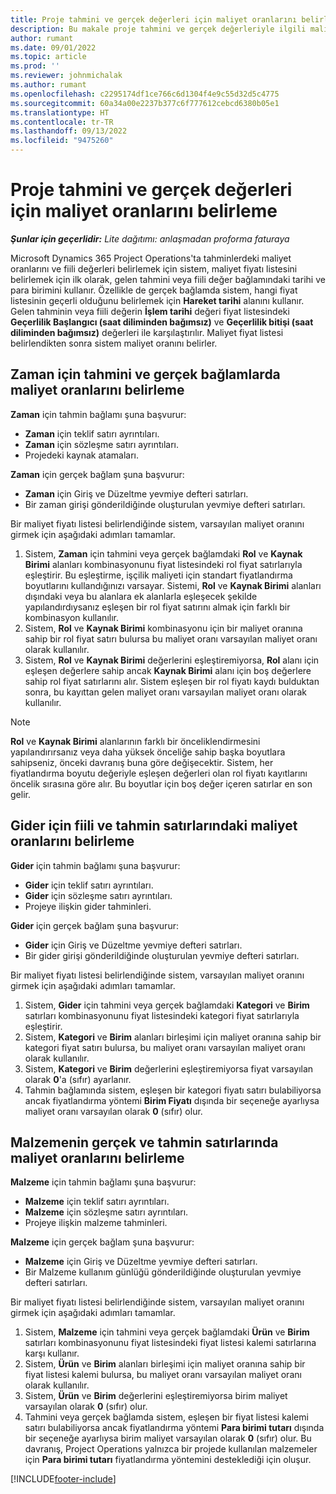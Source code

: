 ```yaml
---
title: Proje tahmini ve gerçek değerleri için maliyet oranlarını belirleme
description: Bu makale proje tahmini ve gerçek değerleriyle ilgili maliyet oranlarının nasıl belirleneceği hakkında bilgi sağlar.
author: rumant
ms.date: 09/01/2022
ms.topic: article
ms.prod: ''
ms.reviewer: johnmichalak
ms.author: rumant
ms.openlocfilehash: c2295174df1ce766c6d1304f4e9c55d32d5c4775
ms.sourcegitcommit: 60a34a00e2237b377c6f777612cebcd6380b05e1
ms.translationtype: HT
ms.contentlocale: tr-TR
ms.lasthandoff: 09/13/2022
ms.locfileid: "9475260"
---
```

# <a name="determine-cost-rates-for-project-estimates-and-actuals"></a>Proje tahmini ve gerçek değerleri için maliyet oranlarını belirleme

_**Şunlar için geçerlidir:** Lite dağıtımı: anlaşmadan proforma faturaya_

Microsoft Dynamics 365 Project Operations'ta tahminlerdeki maliyet oranlarını ve fiili değerleri belirlemek için sistem, maliyet fiyatı listesini belirlemek için ilk olarak, gelen tahmini veya fiili değer bağlamındaki tarihi ve para birimini kullanır. Özellikle de gerçek bağlamda sistem, hangi fiyat listesinin geçerli olduğunu belirlemek için **Hareket tarihi** alanını kullanır. Gelen tahminin veya fiili değerin **İşlem tarihi** değeri fiyat listesindeki **Geçerlilik Başlangıcı (saat diliminden bağımsız)** ve **Geçerlilik bitişi (saat diliminden bağımsız)** değerleri ile karşılaştırılır. Maliyet fiyat listesi belirlendikten sonra sistem maliyet oranını belirler. 

## <a name="determining-cost-rates-in-estimate-and-actual-contexts-for-time"></a>Zaman için tahmini ve gerçek bağlamlarda maliyet oranlarını belirleme

**Zaman** için tahmin bağlamı şuna başvurur:

- **Zaman** için teklif satırı ayrıntıları.
- **Zaman** için sözleşme satırı ayrıntıları.
- Projedeki kaynak atamaları.

**Zaman** için gerçek bağlam şuna başvurur:

- **Zaman** için Giriş ve Düzeltme yevmiye defteri satırları.
- Bir zaman girişi gönderildiğinde oluşturulan yevmiye defteri satırları.

Bir maliyet fiyatı listesi belirlendiğinde sistem, varsayılan maliyet oranını girmek için aşağıdaki adımları tamamlar.

1. Sistem, **Zaman** için tahmini veya gerçek bağlamdaki **Rol** ve **Kaynak Birimi** alanları kombinasyonunu fiyat listesindeki rol fiyat satırlarıyla eşleştirir. Bu eşleştirme, işçilik maliyeti için standart fiyatlandırma boyutlarını kullandığınızı varsayar. Sistemi, **Rol** ve **Kaynak Birimi** alanları dışındaki veya bu alanlara ek alanlarla eşleşecek şekilde yapılandırdıysanız eşleşen bir rol fiyat satırını almak için farklı bir kombinasyon kullanılır.
1. Sistem, **Rol** ve **Kaynak Birimi** kombinasyonu için bir maliyet oranına sahip bir rol fiyat satırı bulursa bu maliyet oranı varsayılan maliyet oranı olarak kullanılır.
1. Sistem, **Rol** ve **Kaynak Birimi** değerlerini eşleştiremiyorsa, **Rol** alanı için eşleşen değerlere sahip ancak **Kaynak Birimi** alanı için boş değerlere sahip rol fiyat satırlarını alır. Sistem eşleşen bir rol fiyatı kaydı bulduktan sonra, bu kayıttan gelen maliyet oranı varsayılan maliyet oranı olarak kullanılır.

> [!NOTE]
> **Rol** ve **Kaynak Birimi** alanlarının farklı bir önceliklendirmesini yapılandırırsanız veya daha yüksek önceliğe sahip başka boyutlara sahipseniz, önceki davranış buna göre değişecektir. Sistem, her fiyatlandırma boyutu değeriyle eşleşen değerleri olan rol fiyatı kayıtlarını öncelik sırasına göre alır. Bu boyutlar için boş değer içeren satırlar en son gelir.

## <a name="determining-cost-rates-on-actual-and-estimate-lines-for-expense"></a>Gider için fiili ve tahmin satırlarındaki maliyet oranlarını belirleme

**Gider** için tahmin bağlamı şuna başvurur:

- **Gider** için teklif satırı ayrıntıları.
- **Gider** için sözleşme satırı ayrıntıları.
- Projeye ilişkin gider tahminleri.

**Gider** için gerçek bağlam şuna başvurur:

- **Gider** için Giriş ve Düzeltme yevmiye defteri satırları.
- Bir gider girişi gönderildiğinde oluşturulan yevmiye defteri satırları.

Bir maliyet fiyatı listesi belirlendiğinde sistem, varsayılan maliyet oranını girmek için aşağıdaki adımları tamamlar.

1. Sistem, **Gider** için tahmini veya gerçek bağlamdaki **Kategori** ve **Birim** satırları kombinasyonunu fiyat listesindeki kategori fiyat satırlarıyla eşleştirir.
1. Sistem, **Kategori** ve **Birim** alanları birleşimi için maliyet oranına sahip bir kategori fiyat satırı bulursa, bu maliyet oranı varsayılan maliyet oranı olarak kullanılır.
1. Sistem, **Kategori** ve **Birim** değerlerini eşleştiremiyorsa fiyat varsayılan olarak **0**'a (sıfır) ayarlanır.
1. Tahmin bağlamında sistem, eşleşen bir kategori fiyatı satırı bulabiliyorsa ancak fiyatlandırma yöntemi **Birim Fiyatı** dışında bir seçeneğe ayarlıysa maliyet oranı varsayılan olarak **0** (sıfır) olur.

## <a name="determining-cost-rates-on-actual-and-estimate-lines-for-material"></a>Malzemenin gerçek ve tahmin satırlarında maliyet oranlarını belirleme

**Malzeme** için tahmin bağlamı şuna başvurur:

- **Malzeme** için teklif satırı ayrıntıları.
- **Malzeme** için sözleşme satırı ayrıntıları.
- Projeye ilişkin malzeme tahminleri.

**Malzeme** için gerçek bağlam şuna başvurur:

- **Malzeme** için Giriş ve Düzeltme yevmiye defteri satırları.
- Bir Malzeme kullanım günlüğü gönderildiğinde oluşturulan yevmiye defteri satırları.

Bir maliyet fiyatı listesi belirlendiğinde sistem, varsayılan maliyet oranını girmek için aşağıdaki adımları tamamlar.

1. Sistem, **Malzeme** için tahmini veya gerçek bağlamdaki **Ürün** ve **Birim** satırları kombinasyonunu fiyat listesindeki fiyat listesi kalemi satırlarına karşı kullanır.
1. Sistem, **Ürün** ve **Birim** alanları birleşimi için maliyet oranına sahip bir fiyat listesi kalemi bulursa, bu maliyet oranı varsayılan maliyet oranı olarak kullanılır.
1. Sistem, **Ürün** ve **Birim** değerlerini eşleştiremiyorsa birim maliyet varsayılan olarak **0** (sıfır) olur.
1. Tahmini veya gerçek bağlamda sistem, eşleşen bir fiyat listesi kalemi satırı bulabiliyorsa ancak fiyatlandırma yöntemi **Para birimi tutarı** dışında bir seçeneğe ayarlıysa birim maliyet varsayılan olarak **0** (sıfır) olur. Bu davranış, Project Operations yalnızca bir projede kullanılan malzemeler için **Para birimi tutarı** fiyatlandırma yöntemini desteklediği için oluşur.

[!INCLUDE[footer-include](../../includes/footer-banner.md)]
